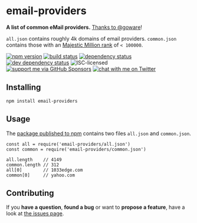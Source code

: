 # email-providers

**A list of common eMail providers.** [Thanks to @goware](https://github.com/goware/emailproviders)!

`all.json` contains roughly 4k domains of email providers. `common.json` contains those with an [Majestic Million rank](https://majestic.com/reports/majestic-million) of `< 100000`.

[![npm version](https://img.shields.io/npm/v/email-providers.svg)](https://www.npmjs.com/package/email-providers)
[![build status](https://img.shields.io/travis/derhuerst/email-providers.svg)](https://travis-ci.org/derhuerst/email-providers)
[![dependency status](https://img.shields.io/david/derhuerst/email-providers.svg)](https://david-dm.org/derhuerst/email-providers)
[![dev dependency status](https://img.shields.io/david/dev/derhuerst/email-providers.svg)](https://david-dm.org/derhuerst/email-providers#info=devDependencies)
![ISC-licensed](https://img.shields.io/github/license/derhuerst/email-providers.svg)
[![support me via GitHub Sponsors](https://img.shields.io/badge/support%20me-donate-fa7664.svg)](https://github.com/sponsors/derhuerst)
[![chat with me on Twitter](https://img.shields.io/badge/chat%20with%20me-on%20Twitter-1da1f2.svg)](https://twitter.com/derhuerst)


## Installing

```shell
npm install email-providers
```


## Usage

The [package published to npm](https://npmjs.com/email-providers) contains two files `all.json` and `common.json`.

```
const all = require('email-providers/all.json')
const common = require('email-providers/common.json')

all.length    // 4149
common.length // 312
all[0]        // 1033edge.com
common[0]     // yahoo.com
```


## Contributing

If you **have a question**, **found a bug** or want to **propose a feature**, have a look at [the issues page](https://github.com/derhuerst/email-providers/issues).
